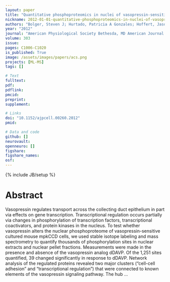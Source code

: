 ```yaml
---
layout: paper
title: "Quantitative phosphoproteomics in nuclei of vasopressin-sensitive renal collecting duct cells"
nickname: 2012-01-01-quantitative-phosphoproteomics-in-nuclei-of-vasopressin-sensitive-renal-collecting-duct-cells
authors: "Bolger, Steven J; Hurtado, Patricia A Gonzales; Hoffert, Jason D; Saeed, Fahad; Pisitkun, Trairak; Knepper, Mark A; "
year: "2012"
journal: "American Physiological Society Bethesda, MD American Journal of Physiology-Cell Physiology"
volume: 303
issue:
pages: C1006-C1020
is_published: True
image: /assets/images/papers/acs.png
projects: [ML-MS]
tags: []

# Text
fulltext:
pdf:
pdflink:
pmcid:
preprint: 
supplement:

# Links
doi: "10.1152/ajpcell.00260.2012"
pmid:

# Data and code
github: []
neurovault:
openneuro: []
figshare:
figshare_names:
osf:
---
```

{% include JB/setup %}

# Abstract

Vasopressin regulates transport across the collecting duct epithelium in part via effects on gene transcription. Transcriptional regulation occurs partially via changes in phosphorylation of transcription factors, transcriptional coactivators, and protein kinases in the nucleus. To test whether vasopressin alters the nuclear phosphoproteome of vasopressin-sensitive cultured mouse mpkCCD cells, we used stable isotope labeling and mass spectrometry to quantify thousands of phosphorylation sites in nuclear extracts and nuclear pellet fractions. Measurements were made in the presence and absence of the vasopressin analog dDAVP. Of the 1,251 sites quantified, 39 changed significantly in response to dDAVP. Network analysis of the regulated proteins revealed two major clusters (“cell-cell adhesion” and “transcriptional regulation”) that were connected to known elements of the vasopressin signaling pathway. The hub …
